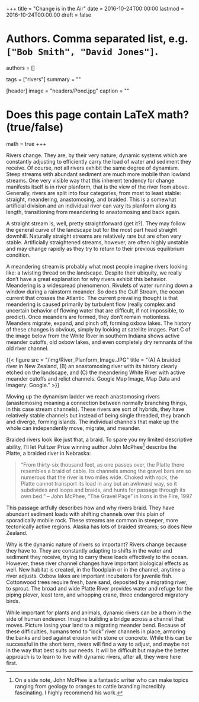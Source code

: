 +++
title = "Change is in the Air"
date = 2016-10-24T00:00:00
lastmod = 2016-10-24T00:00:00
draft = false

# Authors. Comma separated list, e.g. `["Bob Smith", "David Jones"]`.
authors = []

tags = ["rivers"]
summary = ""

[header]
image = "headers/Pond.jpg"
caption = ""

# Does this page contain LaTeX math? (true/false)
math = true
+++

Rivers change. They are, by their very nature, dynamic systems which are constantly adjusting to efficiently carry the load of water and sediment they receive. Of course, not all rivers exhibit the same degree of dynamism. Steep streams with abundant sediment are much more mobile than lowland streams. One very visible way that this inherent tendency for change manifests itself is in river planform, that is the view of the river from above. Generally, rivers are split into four categories, from most to least stable: straight, meandering, anastomosing, and braided. This is a somewhat artificial division and an individual river can vary its planform along its length, transitioning from meandering to anastomosing and back again.

A straight stream is, well, pretty straightforward (get it?). They may follow the general curve of the landscape but for the most part head straight downhill. Naturally straight streams are relatively rare but are often very stable. Artificially straightened streams, however, are often highly unstable and may change rapidly as they try to return to their previous equilibrium condition.

A meandering stream is probably what most people imagine rivers looking like: a twisting thread on the landscape. Despite their ubiquity, we really don’t have a great explanation for why rivers exhibit this behavior. Meandering is a widespread phenomenon. Rivulets of water running down a window during a rainstorm meander. So does the Gulf Stream, the ocean current that crosses the Atlantic. The current prevailing thought is that meandering is caused primarily by turbulent flow (really complex and uncertain behavior of flowing water that are difficult, if not impossible, to predict). Once meanders are formed, they don’t remain motionless. Meanders migrate, expand, and pinch off, forming oxbow lakes. The history of these changes is obvious, simply by looking at satellite images. Part C of the image below from the White River in southern Indiana shows active meander cutoffs, old oxbow lakes, and even completely dry remnants of the old river channel.

{{< figure src = "/img/River_Planform_Image.JPG" title = "(A) A braided river in New Zealand, (B) an anastomosing river with its history clearly etched on the landscape, and \(C\) the meandering White River with active meander cutoffs and relict channels. Google Map Image, Map Data and Imagery: Google." >}}

Moving up the dynamism ladder we reach anastomosing rivers (anastomosing meaning a connection between normally branching things, in this case stream channels). These rivers are sort of hybrids, they have relatively stable channels but instead of being single threaded, they branch and diverge, forming islands. The individual channels that make up the whole can independently move, migrate, and meander.

Braided rivers look like just that, a braid. To spare you my limited descriptive ability, I’ll let Pulitzer Prize winning author John McPhee[^1] describe the Platte, a braided river in Nebraska:

> “From thirty-six thousand feet, as one passes over, the Platte there resembles a braid of cable. Its channels among the gravel bars are so numerous that the river is two miles wide. Choked with rock, the Platte cannot transport its load in any but an awkward way, so it subdivides and loops and braids, and hunts for passage through its own bed.” – John McPhee, “The Gravel Page” in Irons in the Fire, 1997

This passage artfully describes how and why rivers braid. They have abundant sediment loads with shifting channels over this plain of sporadically mobile rock. These streams are common in steeper, more tectonically active regions. Alaska has lots of braided streams; so does New Zealand.

Why is the dynamic nature of rivers so important? Rivers change because they have to. They are constantly adapting to shifts in the water and sediment they receive, trying to carry these loads effectively to the ocean. However, these river channel changes have important biological effects as well. New habitat is created, in the floodplain or in the channel, anytime a river adjusts. Oxbow lakes are important incubators for juvenile fish. Cottonwood trees require fresh, bare sand, deposited by a migrating river, to sprout. The broad and wide Platte River provides water and refuge for the piping plover, least tern, and whopping crane, three endangered migratory birds.

While important for plants and animals, dynamic rivers can be a thorn in the side of human endeavor. Imagine building a bridge across a channel that moves. Picture losing your land to a migrating meander bend. Because of these difficulties, humans tend to “lock” river channels in place, armoring the banks and bed against erosion with stone or concrete. While this can be successful in the short term, rivers will find a way to adjust, and maybe not in the way that best suits our needs. It will be difficult but maybe the better approach is to learn to live with dynamic rivers, after all, they were here first.

[^1]: On a side note, John McPhee is a fantastic writer who can make topics ranging from geology to oranges to cattle branding incredibly fascinating. I highly recommend his work.
